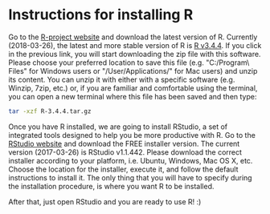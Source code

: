 # Instructions for installing R

Go to the [R-project website](https://www.r-project.org/) and download the latest version of R. Currently (2018-03-26), the latest and more stable version of R is [R v3.4.4](https://cran.r-project.org/src/base/R-3/R-3.4.4.tar.gz). If you click in the previous link, you will start downloading the zip file with this software. Please choose your preferred location to save this file (e.g. "C:/Program\ Files" for Windows users or "/User/Applications/" for Mac users) and unzip its content. You can unzip it with either with a specific software (e.g. Winzip, 7zip, etc.) or, if you are familiar and comfortable using the terminal, you can open a new terminal where this file has been saved and then type:

```bash
tar -xzf R-3.4.4.tar.gz 
```

Once you have R installed, we are going to install RStudio, a set of integrated tools designed to help you be more productive with R. Go to the [RStudio website](https://www.rstudio.com/products/rstudio/download/) and download the FREE installer version. The current version (2017-03-26) is RStudio v1.1.442. Please download the correct installer according to your platform, i.e. Ubuntu, Windows, Mac OS X, etc.
Choose the location for the installer, execute it, and follow the default instructions to install it. The only thing that you will have to specify during the installation procedure, is where you want R to be installed.

After that, just open RStudio and you are ready to use R! :)  



